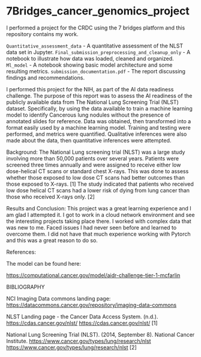 # 7Bridges_cancer_genomics_project
I performed a project for the CRDC using the 7 bridges platform and this repository contains my work.


`Quantitative_assessment_data` - A quantitative assessment of the NLST data set in Jupyter.
`Final_submission_preprocessing_and_cleanup_only` - A notebook to illustrate how data was loaded, cleaned and organized.
`Ml_model` - A notebook showing basic model architecture and some resulting metrics.
`submission_documentation.pdf` - The report discussing findings and recommendations.

I performed this project for the NIH, as part of the AI data readiness challenge. 
The purpose of this report was to assess the AI readiness of the publicly available data from The National Lung Screening Trial (NLST) dataset. Specifically, by using the data available to train a machine learning model to identify Cancerous lung nodules without the presence of annotated slides for reference. Data was obtained, then transformed into a format easily used by a machine learning model. Training and testing were performed, and metrics were quantified. Qualitative inferences were also made about the data, then quantitative inferences were attempted.

Background:
The National Lung screening trial (NLST) was a large study involving more than 50,000 patients over several years. Patients were screened three times annually and were assigned to receive either low dose-helical CT scans or standard chest X-rays. This was done to assess whether those exposed to low dose CT scans had better outcomes than those exposed to X-rays. [1] The study indicated that patients who received low dose helical CT scans had a lower risk of dying from lung cancer than those who received X-rays only. [2]


Results and Conclusion:
This project was a great learning experience and I am glad I attempted it. I got to work in a cloud network environment and see the interesting projects taking place there. I worked with complex data that was new to me. Faced issues I had never seen before and learned to overcome them. I did not have that much experience working with Pytorch and this was a great reason to do so. 


References:

The model can be found here:

https://computational.cancer.gov/model/aidr-challenge-tier-1-mcfarlin

BIBLIOGRAPHY

NCI Imaging Data commons landing page: https://datacommons.cancer.gov/repository/imaging-data-commons

NLST Landing page - the Cancer Data Access System. (n.d.). https://cdas.cancer.gov/nlst/
https://cdas.cancer.gov/nlst/   [1]

National Lung Screening Trial (NLST). (2014, September 8). National Cancer Institute. https://www.cancer.gov/types/lung/research/nlst
https://www.cancer.gov/types/lung/research/nlst  [2]
